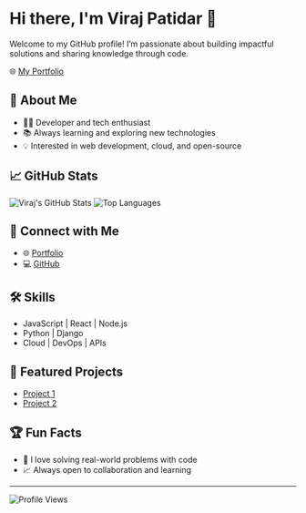 # Hi there, I'm Viraj Patidar 👋

Welcome to my GitHub profile! I’m passionate about building impactful solutions and sharing knowledge through code.

<!-- Portfolio Website -->
🌐 [My Portfolio](https://portfolio-viraj-patidar.vercel.app/)

## 🚀 About Me
- 👨‍💻 Developer and tech enthusiast
- 📚 Always learning and exploring new technologies
- 💡 Interested in web development, cloud, and open-source

## 📈 GitHub Stats
![Viraj's GitHub Stats](https://github-readme-stats.vercel.app/api?username=virajp2001&show_icons=true&theme=radical)
![Top Languages](https://github-readme-stats.vercel.app/api/top-langs/?username=virajp2001&layout=compact&theme=radical)

## 🔗 Connect with Me
- 🌐 [Portfolio](https://portfolio-viraj-patidar.vercel.app/)
- 💻 [GitHub](https://github.com/virajp2001)

## 🛠️ Skills
<!-- List your top skills here -->
- JavaScript | React | Node.js
- Python | Django
- Cloud | DevOps | APIs

## 📂 Featured Projects
<!-- Highlight your favorite repos/projects here -->
- [Project 1](#)  
- [Project 2](#)

## 🏆 Fun Facts
- 🎯 I love solving real-world problems with code
- 📈 Always open to collaboration and learning

---

![Profile Views](https://komarev.com/ghpvc/?username=virajp2001&color=blue)

